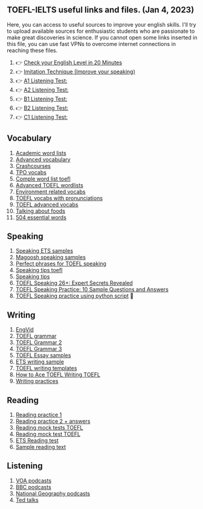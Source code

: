 ## TOEFL-IELTS useful links and files. (Jan 4, 2023)

Here, you can access to useful sources to improve your english skills. I'll try to upload available sources for enthusiastic students who are passionate to make great discoveries in science. If you cannot open some links inserted in this file, you can use fast VPNs to overcome internet connections in reaching these files. 

1. 👉 [Check your English Level in 20 Minutes](https://youtu.be/GEM7zVw0Dr0) 
2. 👉 [Imitation Technique (Improve your speaking)](https://youtu.be/oxy0ZQdDYiw) 
3. 👉 [A1 Listening Test:](https://youtu.be/H8mRwu1gdbE) 
4. 👉 [A2 Listening Test:](https://youtu.be/dz9cZWGM1Zs) 
5. 👉 [B1 Listening Test:](https://youtu.be/ZRMLtTCA_Zw) 
6. 👉 [B2 Listening Test:](https://youtu.be/wmARUcJbv7c) 
7. 👉 [C1 Listening Test:](https://youtu.be/Xa8zZSVO0O0)


## Vocabulary

1. [Academic word lists](https://www.eapfoundation.com/enrich/environment/)
2. [Advanced vocabulary](https://www.youtube.com/watch?v=uLN6IdRtDhg)
3. [Crashcourses](https://www.youtube.com/watch?v=9PFhrpyWV-w)
4. [TPO vocabs](https://app.memrise.com/course/1328190/tpo-words-1-54-with-audio/)
5. [Comple word list toefl](https://www.prepscholar.com/toefl/blog/wp-content/uploads/sites/13/2017/08/TOEFL-Vocab-Word-List.pdf)
6. [Advanced TOEFL wordlists](http://bettertoeflscores.com/bettertoeflscores.com/wp-content/uploads/2020/02/TOEFL-iBT-Exam-Vocabulary-List-of-1700-words.pdf)
7. [Environment related vocabs](https://www.youtube.com/watch?v=b2G6fvX4ZKM)
8. [TOEFL vocabs with pronunciations](https://www.youtube.com/watch?v=POzmFgERec8)
9. [TOEFL advanced vocabs](https://www.youtube.com/watch?v=SYH213RXWzQ)
10. [Talking about foods](https://www.youtube.com/watch?v=50syDdhrVPc&t=96s)
11. [504 essential words](
https://m.youtube.com/watch?v=A_TODJJzTxs&list=PL7GBaeXMzwSee1o519mG7GrXSKtqc7nop&index=7)



## Speaking

1. [Speaking ETS samples](https://www.ets.org/pdfs/toefl/toefl-ibt-speaking-practice-sets.pdf)
2. [Magoosh speaking samples](https://s3.amazonaws.com/magoosh.resources/TOEFLSpeakingPracticePDF.pdf)
3. [Perfect phrases for TOEFL speaking](https://newmillenniumenglish.files.wordpress.com/2016/06/perfect-phrases-for-the-toefl-speaking-and-writing-sections.pdf)
4. [Speaking tips toefl](https://www.youtube.com/watch?v=itOyJxRdilY)
5. [Speaking tips](https://www.youtube.com/watch?v=zot2_HgAPnk)
6. [TOEFL Speaking 26+: Expert Secrets Revealed](https://www.youtube.com/watch?v=pXo6b2HvIsc)
7. [TOEFL Speaking Practice: 10 Sample Questions and Answers](https://www.youtube.com/watch?v=JFCGkG2RIuc)
8. [TOEFL Speaking practice using python script](https://github.com/zagrosman/pytoefl) 💪

## Writing

1. [EngVid](https://www.engvid.com/)
2. [TOEFL grammar](https://www.esl-lounge.com/student/toefl-grammar-2.php)
3. [TOEFL Grammar 2](https://toeflibtcourse.com/free-samples/grammar/)
4. [TOEFL Grammar 3](https://www.fluentu.com/blog/toefl/toefl-grammar-rules/)
5. [TOEFL Essay samples](https://www.toeflresources.com/sample-toefl-essays/)
6. [ETS writing sample](https://www.ets.org/pdfs/toefl/toefl-ibt-writing-practice-sets.pdf)
7. [TOEFL writing templates](https://s3.amazonaws.com/magoosh.resources/TOEFLWritingTemplates.pdf)
8. [How to Ace TOEFL Writing TOEFL](https://magoosh-production.s3.amazonaws.com/attachments/6421/assets/originals.pdf?1558217726)
9. [Writing practices](https://www.languages247.com/toefl/3-toefl-writing-samples-pdf/)

## Reading
1. [Reading practice 1](https://www.youtube.com/watch?v=V6UajlQO97A)
2. [Reading practice 2 + answers](https://www.youtube.com/watch?v=E57iUYWw7mg)
3. [Reading mock tests TOEFL](https://www.bestmytest.com/toefl/reading)
4. [Reading mock test TOEFL](https://www.mometrix.com/academy/toefl/toefl-reading/)
5. [ETS Reading test](https://www.ets.org/pdfs/toefl/toefl-ibt-reading-practice-sets.pdf)
6. [Sample reading text](https://www.bestmytest.com/sites/default/files/pdf/bestmytest_toefl_reading_practice_test.pdf)

## Listening
1. [VOA podcasts](https://learningenglish.voanews.com/podcasts)
2. [BBC podcasts](https://www.bbc.co.uk/programmes/p02nq0gn/episodes/downloads)
3. [National Geography podcasts](https://player.fm/podcasts/National-Geographic)
4. [Ted talks](https://www.ted.com/talks)
